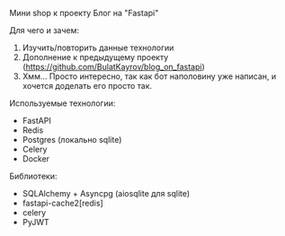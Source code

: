 Мини shop к проекту Блог на "Fastapi"

Для чего и зачем:
1. Изучить/повторить данные технологии
2. Дополнение к предыдущему проекту (https://github.com/BulatKayrov/blog_on_fastapi)
3. Хмм... Просто интересно, так как бот наполовину уже написан, и хочется доделать его просто так.

Используемые технологии:
- FastAPI
- Redis
- Postgres (локально sqlite)
- Celery
- Docker

Библиотеки:
- SQLAlchemy + Asyncpg (aiosqlite для sqlite)
- fastapi-cache2[redis]
- celery
- PyJWT


